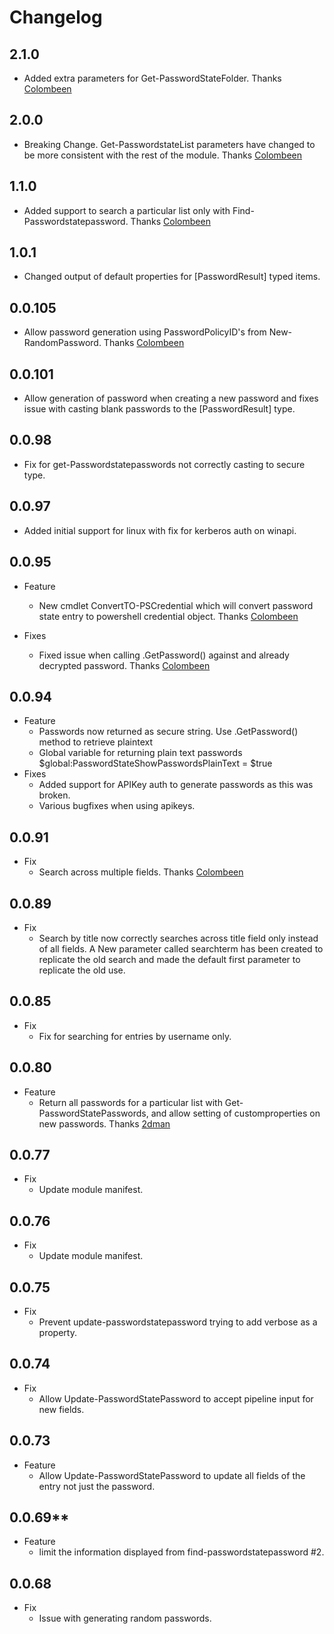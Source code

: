 # Changelog

## 2.1.0

+ Added extra parameters for Get-PasswordStateFolder. Thanks [Colombeen](https://github.com/colombeen)

## 2.0.0

+ Breaking Change. Get-PasswordstateList parameters have changed to be more consistent with the rest of the module. Thanks [Colombeen](https://github.com/colombeen)

## 1.1.0

+ Added support to search a particular list only with Find-Passwordstatepassword. Thanks [Colombeen](https://github.com/colombeen)

## 1.0.1

+ Changed output of default properties for \[PasswordResult\] typed items.

## 0.0.105

+ Allow password generation using PasswordPolicyID's from New-RandomPassword. Thanks [Colombeen](https://github.com/colombeen)

## 0.0.101

+ Allow generation of password when creating a new password and fixes issue with casting blank passwords to the \[PasswordResult\] type.

## 0.0.98

+ Fix for get-Passwordstatepasswords not correctly casting to secure type.

## 0.0.97

+ Added initial support for linux with fix for kerberos auth on winapi.

## 0.0.95

+ Feature
  + New cmdlet ConvertTO-PSCredential which will convert password state entry to powershell credential object. Thanks [Colombeen](https://github.com/colombeen)

+ Fixes
  + Fixed issue when calling .GetPassword() against and already decrypted password. Thanks [Colombeen](https://github.com/colombeen)

## 0.0.94

+ Feature
  + Passwords now returned as secure string. Use .GetPassword() method to retrieve plaintext
  + Global variable for returning plain text passwords $global:PasswordStateShowPasswordsPlainText = $true
+ Fixes
  + Added support for APIKey auth to generate passwords as this was broken.
  + Various bugfixes when using apikeys.

## 0.0.91

+ Fix
  + Search across multiple fields. Thanks [Colombeen](https://github.com/colombeen)

## 0.0.89

+ Fix
  + Search by title now correctly searches across title field only instead of all fields. A New parameter called searchterm has been created to replicate the old search and made the default first parameter to replicate the old use.

## 0.0.85

+ Fix
  + Fix for searching for entries by username only.

## 0.0.80

+ Feature
  + Return all passwords for a particular list with Get-PasswordStatePasswords, and allow setting of customproperties on new passwords. Thanks [2dman](https://github.com/2Dman)

## 0.0.77

+ Fix
  + Update module manifest.

## 0.0.76

+ Fix
  + Update module manifest.

## 0.0.75

+ Fix
  + Prevent update-passwordstatepassword trying to add verbose as a property.

## 0.0.74

+ Fix
  + Allow Update-PasswordStatePassword to accept pipeline input for new fields.

## 0.0.73

+ Feature
  + Allow Update-PasswordStatePassword to update all fields of the entry not just the password.

## 0.0.69**

+ Feature
  + limit the information displayed from find-passwordstatepassword #2.

## 0.0.68

+ Fix
  + Issue with generating random passwords.